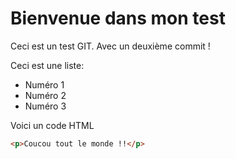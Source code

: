 # Bienvenue dans mon test

Ceci est un test GIT. Avec un deuxième commit !

Ceci est une liste:

- Numéro 1
- Numéro 2
- Numéro 3

Voici un code HTML

```html
<p>Coucou tout le monde !!</p>
```